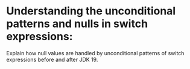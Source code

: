 # Understanding the unconditional patterns and nulls in switch expressions:

Explain how null values are handled by unconditional patterns of switch expressions before and after JDK 19.